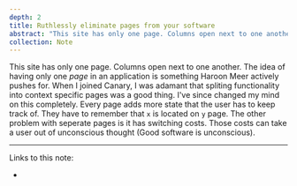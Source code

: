 ```yaml
---
depth: 2
title: Ruthlessly eliminate pages from your software
abstract: "This site has only one page. Columns open next to one another. The idea of having only one page in an application is something Haroon Meer actively pushes for. When I joined Canary, I was adamant that spliting functionality into context specific pages was a good thing. I've since changed my mind on this completely. Every page adds more state that the user has to keep track of. They have to remember that x is located on y page. The other problem with seperate pages is it has switching costs. Those costs can take a user out of unconscious thought."
collection: Note
---
```

This site has only one page. Columns open next to one another. The idea of having only one _page_ in an application is something <inter-link href="haroon-meer">Haroon Meer</inter-link> actively pushes for. When I joined Canary, I was adamant that spliting functionality into context specific pages was a good thing. I've since changed my mind on this completely. Every page adds more state that the user has to keep track of. They have to remember that `x` is located on `y` page. The other problem with seperate pages is it has switching costs. Those costs can take a user out of unconscious thought (<inter-link href="good-software-is-unconscious">Good software is unconscious</inter-link>).

---
Links to this note:
- <inter-link href="haroon-meer"></inter-link>